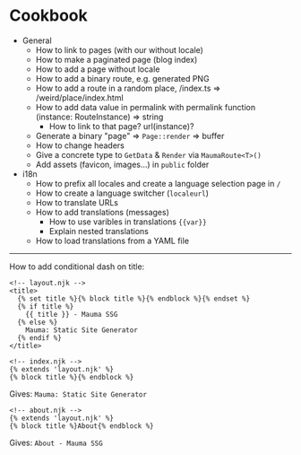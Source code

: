 # Cookbook

- General
  - How to link to pages (with our without locale)
  - How to make a paginated page (blog index)
  - How to add a page without locale
  - How to add a binary route, e.g. generated PNG
  - How to add a route in a random place, /index.ts => /weird/place/index.html
  - How to add data value in permalink with permalink function (instance: RouteInstance) => string
    - How to link to that page? url(instance)?
  - Generate a binary "page" => `Page::render` => buffer
  - How to change headers
  - Give a concrete type to `GetData` & `Render` via `MaumaRoute<T>()`
  - Add assets (favicon, images…) in `public` folder
- i18n
  - How to prefix all locales and create a language selection page in `/`
  - How to create a language switcher (`localeurl`)
  - How to translate URLs
  - How to add translations (messages)
    - How to use varibles in translations `{{var}}`
    - Explain nested translations
  - How to load translations from a YAML file

---

How to add conditional dash on title:

```njk
<!-- layout.njk -->
<title>
  {% set title %}{% block title %}{% endblock %}{% endset %}
  {% if title %}
    {{ title }} - Mauma SSG
  {% else %}
    Mauma: Static Site Generator
  {% endif %}
</title>
```

```njk
<!-- index.njk -->
{% extends 'layout.njk' %}
{% block title %}{% endblock %}
```

Gives: `Mauma: Static Site Generator`

```njk
<!-- about.njk -->
{% extends 'layout.njk' %}
{% block title %}About{% endblock %}
```

Gives: `About - Mauma SSG`
